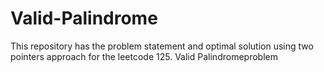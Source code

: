 # Valid-Palindrome
This repository has the problem statement and optimal solution using two pointers approach for the leetcode 125. Valid Palindromeproblem 
